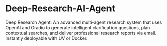 # Deep-Research-AI-Agent
Deep Research Agent: An advanced multi-agent research system that uses OpenAI and Gradio to generate intelligent clarification questions, plan contextual searches, and deliver professional research reports via email. Instantly deployable with UV or Docker.
